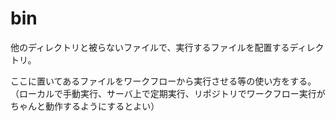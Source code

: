 # bin

他のディレクトリと被らないファイルで、実行するファイルを配置するディレクトリ。

ここに置いてあるファイルをワークフローから実行させる等の使い方をする。
（ローカルで手動実行、サーバ上で定期実行、リポジトリでワークフロー実行がちゃんと動作するようにするとよい）
